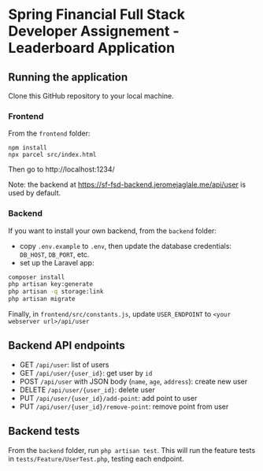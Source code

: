 # Spring Financial Full Stack Developer Assignement - Leaderboard Application

## Running the application

Clone this GitHub repository to your local machine.

### Frontend
From the `frontend` folder:
```
npm install
npx parcel src/index.html
```

Then go to http://localhost:1234/

Note: the backend at https://sf-fsd-backend.jeromejaglale.me/api/user is used by default.

### Backend
If you want to install your own backend, from the `backend` folder:
- copy `.env.example` to `.env`, then update the database credentials: `DB_HOST`, `DB_PORT`, etc. 
- set up the Laravel app:
```bash
composer install
php artisan key:generate
php artisan -q storage:link
php artisan migrate
```

Finally, in `frontend/src/constants.js`, update `USER_ENDPOINT` to `<your webserver url>/api/user`

## Backend API endpoints
- GET `/api/user`: list of users
- GET `/api/user/{user_id}`: get user by `id`
- POST `/api/user` with JSON body (`name`, `age`, `address`): create  new user
- DELETE `/api/user/{user_id}`: delete user
- PUT `/api/user/{user_id}/add-point`: add point to user
- PUT `/api/user/{user_id}/remove-point`: remove point from user

## Backend tests
From the `backend` folder, run `php artisan test`. This will run the feature tests in `tests/Feature/UserTest.php`, testing each endpoint.

